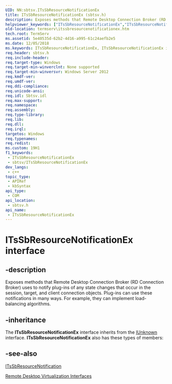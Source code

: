 ```yaml
---
UID: NN:sbtsv.ITsSbResourceNotificationEx
title: ITsSbResourceNotificationEx (sbtsv.h)
description: Exposes methods that Remote Desktop Connection Broker (RD Connection Broker) uses to notify plug-ins of any state changes that occur in the session, target, and client connection objects.
helpviewer_keywords: ["ITsSbResourceNotificationEx","ITsSbResourceNotificationEx interface [Remote Desktop Services]","ITsSbResourceNotificationEx interface [Remote Desktop Services]","described","sbtsv/ITsSbResourceNotificationEx","termserv.itssbresourcenotificationex"]
old-location: termserv\itssbresourcenotificationex.htm
tech.root: TermServ
ms.assetid: 5e40535d-62b2-4d16-a995-61c24aefb2e5
ms.date: 12/05/2018
ms.keywords: ITsSbResourceNotificationEx, ITsSbResourceNotificationEx interface [Remote Desktop Services], ITsSbResourceNotificationEx interface [Remote Desktop Services],described, sbtsv/ITsSbResourceNotificationEx, termserv.itssbresourcenotificationex
req.header: sbtsv.h
req.include-header: 
req.target-type: Windows
req.target-min-winverclnt: None supported
req.target-min-winversvr: Windows Server 2012
req.kmdf-ver: 
req.umdf-ver: 
req.ddi-compliance: 
req.unicode-ansi: 
req.idl: Sbtsv.idl
req.max-support: 
req.namespace: 
req.assembly: 
req.type-library: 
req.lib: 
req.dll: 
req.irql: 
targetos: Windows
req.typenames: 
req.redist: 
ms.custom: 19H1
f1_keywords:
 - ITsSbResourceNotificationEx
 - sbtsv/ITsSbResourceNotificationEx
dev_langs:
 - c++
topic_type:
 - APIRef
 - kbSyntax
api_type:
 - COM
api_location:
 - sbtsv.h
api_name:
 - ITsSbResourceNotificationEx
---
```


# ITsSbResourceNotificationEx interface


## -description

Exposes methods that Remote Desktop Connection Broker (RD Connection Broker) uses to notify plug-ins of any state changes that occur in the session, target, and client connection objects. Plug-ins can use these notifications in many ways. For example, they can implement load-balancing algorithms.

## -inheritance

The <b>ITsSbResourceNotificationEx</b> interface inherits from the <a href="/windows/desktop/api/unknwn/nn-unknwn-iunknown">IUnknown</a> interface. <b>ITsSbResourceNotificationEx</b> also has these types of members:

## -see-also

<a href="/windows/desktop/api/sbtsv/nn-sbtsv-itssbresourcenotification">ITsSbResourceNotification</a>



<a href="/windows/desktop/TermServ/remote-desktop-virtualization-interfaces">Remote Desktop Virtualization Interfaces</a>
